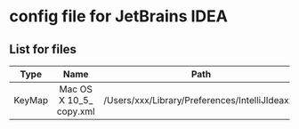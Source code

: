 # config file for JetBrains IDEA

## List for files

| Type | Name | Path |
|:-:|:-:|:-:|
| KeyMap | Mac OS X 10_5_ copy.xml | /Users/xxx/Library/Preferences/IntelliJIdeaxxx |


